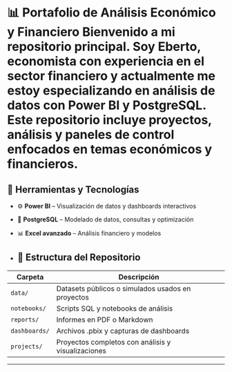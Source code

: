 # 📊 Portafolio de Análisis Económico y Financiero Bienvenido a mi repositorio principal. Soy Eberto, economista con experiencia en el sector financiero y actualmente me estoy especializando en análisis de datos con **Power BI** y **PostgreSQL**. Este repositorio incluye proyectos, análisis y paneles de control enfocados en temas económicos y financieros.

## 🧰 Herramientas y Tecnologías

- ⚙️ **Power BI** – Visualización de datos y dashboards interactivos
- 🐘 **PostgreSQL** – Modelado de datos, consultas y optimización
- 📊 **Excel avanzado** – Análisis financiero y modelos

- ## 📁 Estructura del Repositorio

| Carpeta | Descripción |
|--------|-------------|
| `data/` | Datasets públicos o simulados usados en proyectos |
| `notebooks/` | Scripts SQL y notebooks de análisis |
| `reports/` | Informes en PDF o Markdown |
| `dashboards/` | Archivos .pbix y capturas de dashboards |
| `projects/` | Proyectos completos con análisis y visualizaciones |

---
